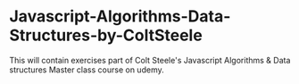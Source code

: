 # Javascript-Algorithms-Data-Structures-by-ColtSteele
This will contain exercises part of Colt Steele's Javascript Algorithms &amp; Data structures Master class course on udemy.
